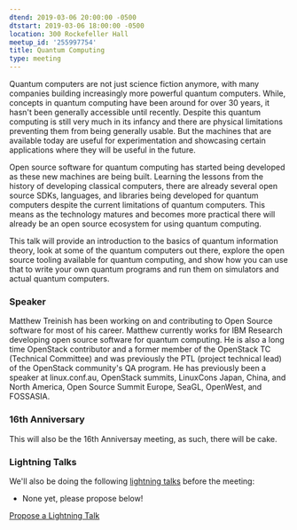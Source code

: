 ```yaml
---
dtend: 2019-03-06 20:00:00 -0500
dtstart: 2019-03-06 18:00:00 -0500
location: 300 Rockefeller Hall
meetup_id: '255997754'
title: Quantum Computing
type: meeting
---
```


Quantum computers are not just science fiction anymore, with many
companies building increasingly more powerful quantum
computers. While, concepts in quantum computing have been around for
over 30 years, it hasn't been generally accessible until
recently. Despite this quantum computing is still very much in its
infancy and there are physical limitations preventing them from being
generally usable. But the machines that are available today are useful
for experimentation and showcasing certain applications where they
will be useful in the future.

Open source software for quantum computing has started being developed
as these new machines are being built. Learning the lessons from the
history of developing classical computers, there are already several
open source SDKs, languages, and libraries being developed for quantum
computers despite the current limitations of quantum computers. This
means as the technology matures and becomes more practical there will
already be an open source ecosystem for using quantum computing.

This talk will provide an introduction to the basics of quantum
information theory, look at some of the quantum computers out there,
explore the open source tooling available for quantum computing, and
show how you can use that to write your own quantum programs and run
them on simulators and actual quantum computers.

### Speaker ###

Matthew Treinish has been working on and contributing to Open Source software for most of his career. Matthew currently works for IBM Research developing open source software for quantum computing. He is also a long time OpenStack contributor and a former member of the OpenStack TC (Technical Committee) and was previously the PTL (project technical lead) of the OpenStack community's QA program. He has previously been a speaker at linux.conf.au, OpenStack summits, LinuxCons Japan, China, and North America, Open Source Summit Europe, SeaGL, OpenWest, and FOSSASIA.

### 16th Anniversary ###

This will also be the 16th Anniversay meeting, as such, there will be cake.

### Lightning Talks ###

We'll also be doing the
following [lightning talks](/lightning-talks.html) before the meeting:

* None yet, please propose below!


<a class="btn btn-default btn-hvopen"
  href="mailto:sean@dague.net?cc=matthias.a.johnson@gmail.com&subject=HV%20Open%20Lightning%20Talk%20Submission"
  role="button">Propose
  a Lightning Talk</a>
